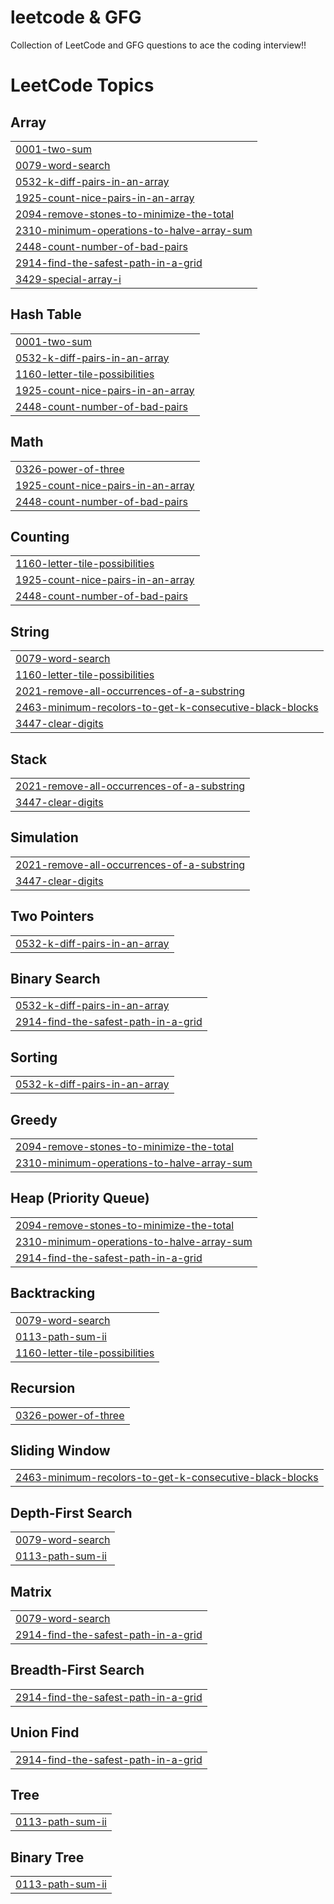 # leetcode & GFG
Collection of LeetCode and GFG questions to ace the coding interview!!

<!---LeetCode Topics Start-->
# LeetCode Topics
## Array
|  |
| ------- |
| [0001-two-sum](https://github.com/prabhatkr007/leetcode-GFG-Problems/tree/master/0001-two-sum) |
| [0079-word-search](https://github.com/prabhatkr007/leetcode-GFG-Problems/tree/master/0079-word-search) |
| [0532-k-diff-pairs-in-an-array](https://github.com/prabhatkr007/leetcode-GFG-Problems/tree/master/0532-k-diff-pairs-in-an-array) |
| [1925-count-nice-pairs-in-an-array](https://github.com/prabhatkr007/leetcode-GFG-Problems/tree/master/1925-count-nice-pairs-in-an-array) |
| [2094-remove-stones-to-minimize-the-total](https://github.com/prabhatkr007/leetcode-GFG-Problems/tree/master/2094-remove-stones-to-minimize-the-total) |
| [2310-minimum-operations-to-halve-array-sum](https://github.com/prabhatkr007/leetcode-GFG-Problems/tree/master/2310-minimum-operations-to-halve-array-sum) |
| [2448-count-number-of-bad-pairs](https://github.com/prabhatkr007/leetcode-GFG-Problems/tree/master/2448-count-number-of-bad-pairs) |
| [2914-find-the-safest-path-in-a-grid](https://github.com/prabhatkr007/leetcode-GFG-Problems/tree/master/2914-find-the-safest-path-in-a-grid) |
| [3429-special-array-i](https://github.com/prabhatkr007/leetcode-GFG-Problems/tree/master/3429-special-array-i) |
## Hash Table
|  |
| ------- |
| [0001-two-sum](https://github.com/prabhatkr007/leetcode-GFG-Problems/tree/master/0001-two-sum) |
| [0532-k-diff-pairs-in-an-array](https://github.com/prabhatkr007/leetcode-GFG-Problems/tree/master/0532-k-diff-pairs-in-an-array) |
| [1160-letter-tile-possibilities](https://github.com/prabhatkr007/leetcode-GFG-Problems/tree/master/1160-letter-tile-possibilities) |
| [1925-count-nice-pairs-in-an-array](https://github.com/prabhatkr007/leetcode-GFG-Problems/tree/master/1925-count-nice-pairs-in-an-array) |
| [2448-count-number-of-bad-pairs](https://github.com/prabhatkr007/leetcode-GFG-Problems/tree/master/2448-count-number-of-bad-pairs) |
## Math
|  |
| ------- |
| [0326-power-of-three](https://github.com/prabhatkr007/leetcode-GFG-Problems/tree/master/0326-power-of-three) |
| [1925-count-nice-pairs-in-an-array](https://github.com/prabhatkr007/leetcode-GFG-Problems/tree/master/1925-count-nice-pairs-in-an-array) |
| [2448-count-number-of-bad-pairs](https://github.com/prabhatkr007/leetcode-GFG-Problems/tree/master/2448-count-number-of-bad-pairs) |
## Counting
|  |
| ------- |
| [1160-letter-tile-possibilities](https://github.com/prabhatkr007/leetcode-GFG-Problems/tree/master/1160-letter-tile-possibilities) |
| [1925-count-nice-pairs-in-an-array](https://github.com/prabhatkr007/leetcode-GFG-Problems/tree/master/1925-count-nice-pairs-in-an-array) |
| [2448-count-number-of-bad-pairs](https://github.com/prabhatkr007/leetcode-GFG-Problems/tree/master/2448-count-number-of-bad-pairs) |
## String
|  |
| ------- |
| [0079-word-search](https://github.com/prabhatkr007/leetcode-GFG-Problems/tree/master/0079-word-search) |
| [1160-letter-tile-possibilities](https://github.com/prabhatkr007/leetcode-GFG-Problems/tree/master/1160-letter-tile-possibilities) |
| [2021-remove-all-occurrences-of-a-substring](https://github.com/prabhatkr007/leetcode-GFG-Problems/tree/master/2021-remove-all-occurrences-of-a-substring) |
| [2463-minimum-recolors-to-get-k-consecutive-black-blocks](https://github.com/prabhatkr007/leetcode-GFG-Problems/tree/master/2463-minimum-recolors-to-get-k-consecutive-black-blocks) |
| [3447-clear-digits](https://github.com/prabhatkr007/leetcode-GFG-Problems/tree/master/3447-clear-digits) |
## Stack
|  |
| ------- |
| [2021-remove-all-occurrences-of-a-substring](https://github.com/prabhatkr007/leetcode-GFG-Problems/tree/master/2021-remove-all-occurrences-of-a-substring) |
| [3447-clear-digits](https://github.com/prabhatkr007/leetcode-GFG-Problems/tree/master/3447-clear-digits) |
## Simulation
|  |
| ------- |
| [2021-remove-all-occurrences-of-a-substring](https://github.com/prabhatkr007/leetcode-GFG-Problems/tree/master/2021-remove-all-occurrences-of-a-substring) |
| [3447-clear-digits](https://github.com/prabhatkr007/leetcode-GFG-Problems/tree/master/3447-clear-digits) |
## Two Pointers
|  |
| ------- |
| [0532-k-diff-pairs-in-an-array](https://github.com/prabhatkr007/leetcode-GFG-Problems/tree/master/0532-k-diff-pairs-in-an-array) |
## Binary Search
|  |
| ------- |
| [0532-k-diff-pairs-in-an-array](https://github.com/prabhatkr007/leetcode-GFG-Problems/tree/master/0532-k-diff-pairs-in-an-array) |
| [2914-find-the-safest-path-in-a-grid](https://github.com/prabhatkr007/leetcode-GFG-Problems/tree/master/2914-find-the-safest-path-in-a-grid) |
## Sorting
|  |
| ------- |
| [0532-k-diff-pairs-in-an-array](https://github.com/prabhatkr007/leetcode-GFG-Problems/tree/master/0532-k-diff-pairs-in-an-array) |
## Greedy
|  |
| ------- |
| [2094-remove-stones-to-minimize-the-total](https://github.com/prabhatkr007/leetcode-GFG-Problems/tree/master/2094-remove-stones-to-minimize-the-total) |
| [2310-minimum-operations-to-halve-array-sum](https://github.com/prabhatkr007/leetcode-GFG-Problems/tree/master/2310-minimum-operations-to-halve-array-sum) |
## Heap (Priority Queue)
|  |
| ------- |
| [2094-remove-stones-to-minimize-the-total](https://github.com/prabhatkr007/leetcode-GFG-Problems/tree/master/2094-remove-stones-to-minimize-the-total) |
| [2310-minimum-operations-to-halve-array-sum](https://github.com/prabhatkr007/leetcode-GFG-Problems/tree/master/2310-minimum-operations-to-halve-array-sum) |
| [2914-find-the-safest-path-in-a-grid](https://github.com/prabhatkr007/leetcode-GFG-Problems/tree/master/2914-find-the-safest-path-in-a-grid) |
## Backtracking
|  |
| ------- |
| [0079-word-search](https://github.com/prabhatkr007/leetcode-GFG-Problems/tree/master/0079-word-search) |
| [0113-path-sum-ii](https://github.com/prabhatkr007/leetcode-GFG-Problems/tree/master/0113-path-sum-ii) |
| [1160-letter-tile-possibilities](https://github.com/prabhatkr007/leetcode-GFG-Problems/tree/master/1160-letter-tile-possibilities) |
## Recursion
|  |
| ------- |
| [0326-power-of-three](https://github.com/prabhatkr007/leetcode-GFG-Problems/tree/master/0326-power-of-three) |
## Sliding Window
|  |
| ------- |
| [2463-minimum-recolors-to-get-k-consecutive-black-blocks](https://github.com/prabhatkr007/leetcode-GFG-Problems/tree/master/2463-minimum-recolors-to-get-k-consecutive-black-blocks) |
## Depth-First Search
|  |
| ------- |
| [0079-word-search](https://github.com/prabhatkr007/leetcode-GFG-Problems/tree/master/0079-word-search) |
| [0113-path-sum-ii](https://github.com/prabhatkr007/leetcode-GFG-Problems/tree/master/0113-path-sum-ii) |
## Matrix
|  |
| ------- |
| [0079-word-search](https://github.com/prabhatkr007/leetcode-GFG-Problems/tree/master/0079-word-search) |
| [2914-find-the-safest-path-in-a-grid](https://github.com/prabhatkr007/leetcode-GFG-Problems/tree/master/2914-find-the-safest-path-in-a-grid) |
## Breadth-First Search
|  |
| ------- |
| [2914-find-the-safest-path-in-a-grid](https://github.com/prabhatkr007/leetcode-GFG-Problems/tree/master/2914-find-the-safest-path-in-a-grid) |
## Union Find
|  |
| ------- |
| [2914-find-the-safest-path-in-a-grid](https://github.com/prabhatkr007/leetcode-GFG-Problems/tree/master/2914-find-the-safest-path-in-a-grid) |
## Tree
|  |
| ------- |
| [0113-path-sum-ii](https://github.com/prabhatkr007/leetcode-GFG-Problems/tree/master/0113-path-sum-ii) |
## Binary Tree
|  |
| ------- |
| [0113-path-sum-ii](https://github.com/prabhatkr007/leetcode-GFG-Problems/tree/master/0113-path-sum-ii) |
<!---LeetCode Topics End-->